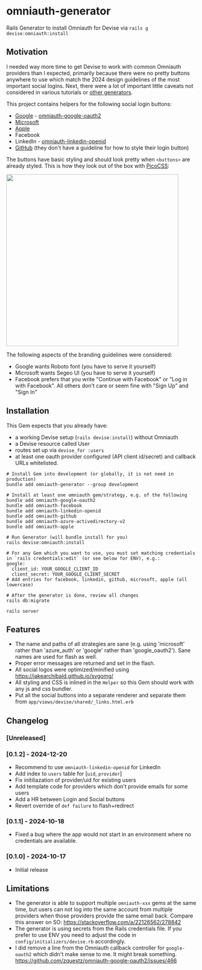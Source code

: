 # omniauth-generator

Rails Generator to install Omniauth for Devise via `rails g devise:omniauth:install`

## Motivation

I needed way more time to get Devise to work with common Omniauth providers than I expected, primarily because there were no pretty buttons anywhere to use which match the 2024 design guidelines of the most important social logins. Next, there were a lot of important little caveats not considered in various tutorials or [other generators](https://github.com/abhaynikam/boring_generators/tree/main/lib/generators/boring/oauth).

This project contains helpers for the following social login buttons:

- [Google](https://developers.google.com/identity/branding-guidelines) - [omniauth-google-oauth2](https://github.com/zquestz/omniauth-google-oauth2)
- [Microsoft](https://learn.microsoft.com/en-us/entra/identity-platform/howto-add-branding-in-apps)
- [Apple](https://developer.apple.com/design/human-interface-guidelines/sign-in-with-apple)
- Facebook
- LinkedIn - [omniauth-linkedin-openid](https://github.com/jclusso/omniauth-linkedin-openid)
- [GitHub](https://github.com/logos) (they don't have a guideline for how to style their login button)

The buttons have basic styling and should look pretty when `<buttons>` are already styled. This is how they look out of the box with [PicoCSS](https://picocss.com/):

<img src="https://github.com/user-attachments/assets/9df431de-74cb-44c6-bc08-31437dffbaef" width="456" />

The following aspects of the branding guidelines were considered:

- Google wants Roboto font (you have to serve it yourself)
- Microsoft wants Segeo UI (you have to serve it yourself)
- Facebook prefers that you write "Continue with Facebook" or "Log in with Facebook". All others don't care or seem fine with "Sign Up" and "Sign In"

## Installation

This Gem expects that you already have:

- a working Devise setup (`rails devise:install`) without Omniauth
- a Devise resource called User
- routes set up via `devise_for :users`
- at least one oauth provider configured (API client id/secret) and callback URLs whitelisted.

```
# Install Gem into development (or globally, it is not need in production)
bundle add omniauth-generator --group development

# Install at least one omniauth gem/strategy, e.g. of the following
bundle add omniauth-google-oauth2
bundle add omniauth-facebook
bundle add omniauth-linkedin-openid
bundle add omniauth-github
bundle add omniauth-azure-activedirectory-v2
bundle add omniauth-apple

# Run Generator (will bundle install for you)
rails devise:omniauth:install

# For any Gem which you want to use, you must set matching credentials in `rails credentials:edit` (or see below for ENV), e.g.:
google:
  client_id: YOUR_GOOGLE_CLIENT_ID
  client_secret: YOUR_GOOGLE_CLIENT_SECRET
# Add entries for facebook, linkedin, github, microsoft, apple (all lowercase)

# After the generator is done, review all changes
rails db:migrate

rails server
```

## Features

- The name and paths of all strategies are sane (e.g. using 'microsoft' rather than 'azure_auth' or 'google' rather than 'google_oauth2'). Sane names are used for flash as well.
- Proper error messages are returned and set in the flash.
- All social logos were optimized/minified using https://jakearchibald.github.io/svgomg/
- All styling and CSS is inlined in the `Helper` so this Gem should work with any js and css bundler.
- Put all the social buttons into a separate renderer and separate them from `app/views/devise/shared/_links.html.erb`

## Changelog

### [Unreleased]

### [0.1.2] - 2024-12-20

- Recommend to use `omniauth-linkedin-openid` for LinkedIn
- Add index to `users` table for [`uid`, `provider`]
- Fix initiliazation of provider/uid for existing users
- Add template code for providers which don't provide emails for some users
- Add a HR between Login and Social buttons
- Revert override of `def failure` to flash+redirect 

### [0.1.1] - 2024-10-18

- Fixed a bug where the app would not start in an environment where no credentials are available.

### [0.1.0] - 2024-10-17

- Initial release

## Limitations

- The generator is able to support multiple `omniauth-xxx` gems at the same time, but users can not log into the same account from multiple providers when those providers provide the same email back. Compare this answer on SO: https://stackoverflow.com/a/22126562/278842
- The generator is using secrets from the Rails credentials file. If you prefer to use ENV you need to adjust the code in `config/initializers/devise.rb` accordingly.
- I did remove a line from the Omniauth callback controller for `google-oauth2` which didn't make sense to me. It might break something. https://github.com/zquestz/omniauth-google-oauth2/issues/466 
